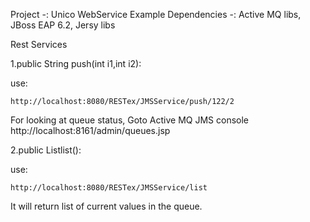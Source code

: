 Project -: Unico WebService Example
Dependencies -: Active MQ libs, JBoss EAP 6.2, Jersy libs


Rest Services

1.public String push(int i1,int i2):

 use:

	http://localhost:8080/RESTex/JMSService/push/122/2

For looking at queue status, Goto Active MQ JMS console
	http://localhost:8161/admin/queues.jsp


2.public List<Integer>list():

use:

	http://localhost:8080/RESTex/JMSService/list

It will return list of current values in the queue.

